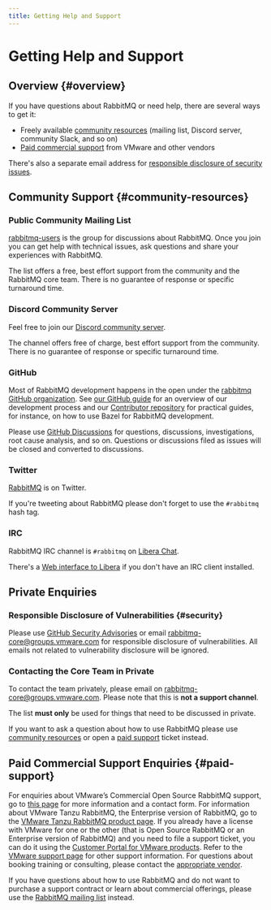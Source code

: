 ```yaml
---
title: Getting Help and Support
---
```

<!--
Copyright (c) 2007-2024 Broadcom. All Rights Reserved. The term "Broadcom" refers to Broadcom Inc. and/or its subsidiaries.

All rights reserved. This program and the accompanying materials
are made available under the terms of the under the Apache License,
Version 2.0 (the "License”); you may not use this file except in compliance
with the License. You may obtain a copy of the License at

https://www.apache.org/licenses/LICENSE-2.0

Unless required by applicable law or agreed to in writing, software
distributed under the License is distributed on an "AS IS" BASIS,
WITHOUT WARRANTIES OR CONDITIONS OF ANY KIND, either express or implied.
See the License for the specific language governing permissions and
limitations under the License.
-->

# Getting Help and Support

## Overview {#overview}

If you have questions about RabbitMQ or need help, there are several ways
to get it:

 * Freely available [community resources](#community-resources) (mailing list, Discord server, community Slack, and so on)
 * [Paid commercial support](#paid-support) from VMware and other vendors

There's also a separate email address for [responsible disclosure of security issues](#security).


## Community Support {#community-resources}

### Public Community Mailing List

[rabbitmq-users](https://groups.google.com/forum/#!forum/rabbitmq-users) is the group for
discussions about RabbitMQ. Once you join you can get help with technical issues,
ask questions and share your experiences with RabbitMQ.

The list offers a free, best effort support from the community and the RabbitMQ core team.
There is no guarantee of response or specific turnaround time.

### Discord Community Server

Feel free to join our [Discord community server](https://www.rabbitmq.com/discord/).

The channel offers free of charge, best effort support from the community.
There is no guarantee of response or specific turnaround time.

### GitHub

Most of RabbitMQ development happens in the open under the [rabbitmq GitHub organization](https://github.com/rabbitmq).
See [our GitHub guide](/github) for an overview of our development process
and our [Contributor repository](https://github.com/rabbitmq/contribute/) for practical guides,
for instance, on how to use Bazel for RabbitMQ development.


Please use [GitHub Discussions](https://github.com/rabbitmq/rabbitmq-server/discussions)
for questions, discussions, investigations, root cause analysis, and so on. Questions or discussions
filed as issues will be closed and converted to discussions.

### Twitter

[RabbitMQ](https://twitter.com/rabbitmq) is on Twitter.

If you're tweeting about RabbitMQ please don't forget to use the <code>#rabbitmq</code> hash tag.

### IRC

RabbitMQ IRC channel is `#rabbitmq` on [Libera Chat](https://libera.chat/).

There's a [Web interface to Libera](https://web.libera.chat/) if you don't have an IRC client installed.


## Private Enquiries

### Responsible Disclosure of Vulnerabilities {#security}

Please use [GitHub Security Advisories](https://docs.github.com/en/code-security/security-advisories/guidance-on-reporting-and-writing/privately-reporting-a-security-vulnerability) or email [rabbitmq-core@groups.vmware.com](mailto:rabbitmq-core@groups.vmware.com) for responsible disclosure
of vulnerabilities. All emails not related to vulnerability disclosure will be ignored.

### Contacting the Core Team in Private

To contact the team privately, please email on [rabbitmq-core@groups.vmware.com](mailto:rabbitmq-core@groups.vmware.com).
Please note that this is **not a support channel**.

The list **must only** be used for things that need to be discussed in private.

If you want to ask a question about how to use RabbitMQ please use
[community resources](#community-resources) or open a [paid support](#paid-support) ticket instead.


## Paid Commercial Support Enquiries {#paid-support}

For enquiries about VMware’s Commercial Open Source RabbitMQ support, go to
[this page](https://tanzu.vmware.com/rabbitmq/oss) for more information and a
contact form. For information about VMware Tanzu RabbitMQ, the Enterprise
version of RabbitMQ, go to the [VMware Tanzu RabbitMQ product
page](https://tanzu.vmware.com/rabbitmq). If you already have a license with
VMware for one or the other (that is Open Source RabbitMQ or an Enterprise
version of RabbitMQ) and you need to file a support ticket, you can do it using
the [Customer Portal for VMware
products](https://customerconnect.vmware.com/home). Refer to the [VMware
support page](https://tanzu.vmware.com/support) for other support information.
For questions about booking training or consulting, please contact the
[appropriate vendor](/commercial-offerings).

If you have questions about how to use RabbitMQ and do not want to
purchase a support contract or learn about commercial offerings, please use the
[RabbitMQ mailing list](https://groups.google.com/forum/#!forum/rabbitmq-users) instead.
